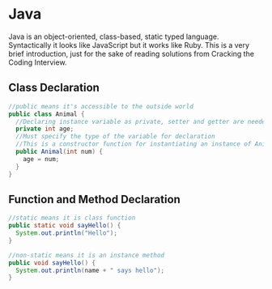 # Java
Java is an object-oriented, class-based, static typed language. Syntactically it looks
like JavaScript but it works like Ruby. This is a very brief introduction, just for
the sake of reading solutions from Cracking the Coding Interview.

## Class Declaration
``` java
//public means it's accessible to the outside world
public class Animal {
  //Declaring instance variable as private, setter and getter are needed
  private int age;
  //Must specify the type of the variable for declaration
  //This is a constructor function for instantiating an instance of Animal
  public Animal(int num) {
    age = num;
  }
}
```

## Function and Method Declaration
``` java
//static means it is class function
public static void sayHello() {
  System.out.println("Hello");
}

//non-static means it is an instance method
public void sayHello() {
  System.out.println(name + " says hello");
}
```
